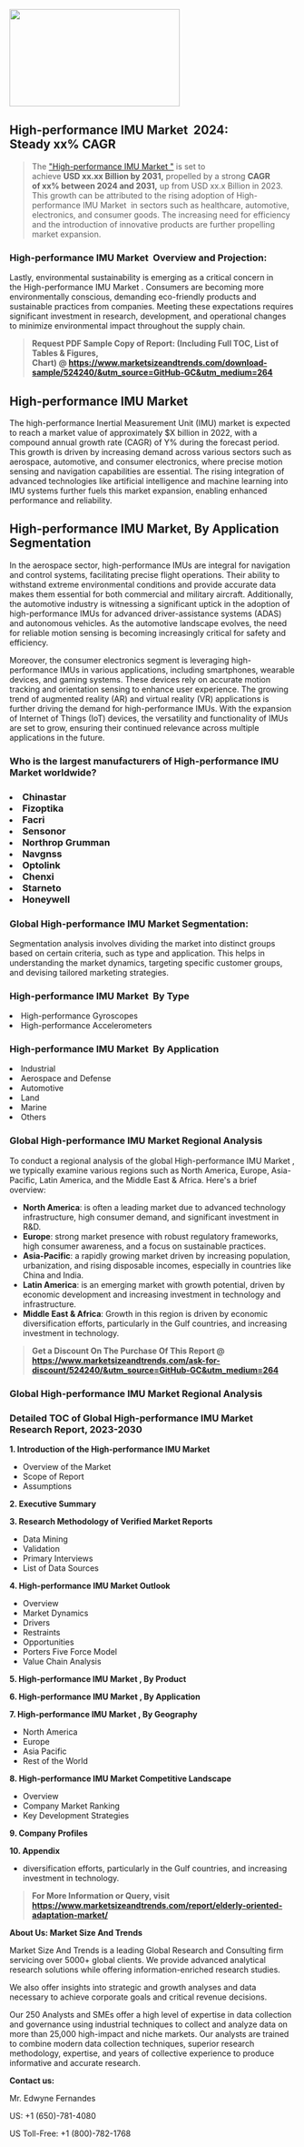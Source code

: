 <p><img class="alignnone size-medium wp-image-20088" src="https://ffe5etoiles.com/wp-content/uploads/2024/12/MST1-300x171.png" alt="" width="300" height="171" /></p><h2 id="ember46" class="ember-view reader-text-block__heading-2">High-performance IMU Market &nbsp;2024: Steady&nbsp;xx% CAGR</h2><blockquote id="ember47" class="ember-view reader-text-block__blockquote">The&nbsp;<a class="app-aware-link " href="https://www.marketsizeandtrends.com/download-sample/524240/&utm_source=GitHub-GC&utm_medium=264" target="_blank" data-test-app-aware-link="">"High-performance IMU Market "</a>&nbsp;is set to achieve&nbsp;<strong>USD&nbsp;xx.xx&nbsp;Billion by 2031,</strong>&nbsp;propelled by a strong&nbsp;<strong>CAGR of&nbsp;xx% between 2024 and 2031,</strong>&nbsp;up from USD xx.x Billion in 2023. This growth can be attributed to the rising adoption of&nbsp;High-performance IMU Market &nbsp;in sectors such as healthcare, automotive, electronics, and consumer goods. The increasing need for efficiency and the introduction of innovative products are further propelling market expansion.</blockquote><h3 id="ember48" class="ember-view reader-text-block__heading-3">High-performance IMU Market &nbsp;Overview and Projection:</h3><p id="ember49" class="ember-view reader-text-block__paragraph">Lastly, environmental sustainability is emerging as a critical concern in the&nbsp;High-performance IMU Market . Consumers are becoming more environmentally conscious, demanding eco-friendly products and sustainable practices from companies. Meeting these expectations requires significant investment in research, development, and operational changes to minimize environmental impact throughout the supply chain.</p><blockquote id="ember50" class="ember-view reader-text-block__blockquote"><strong>Request PDF Sample Copy of Report: (Including Full TOC, List of Tables &amp; Figures, Chart)&nbsp;@&nbsp;<strong><a href="https://www.marketsizeandtrends.com/download-sample/524240/&utm_source=GitHub-GC&utm_medium=264" target="_blank">https://www.marketsizeandtrends.com/download-sample/524240/&utm_source=GitHub-GC&utm_medium=264</a></strong></strong></blockquote><h3 class=""> <h2>High-performance IMU Market</h2><p>The high-performance Inertial Measurement Unit (IMU) market is expected to reach a market value of approximately $X billion in 2022, with a compound annual growth rate (CAGR) of Y% during the forecast period. This growth is driven by increasing demand across various sectors such as aerospace, automotive, and consumer electronics, where precise motion sensing and navigation capabilities are essential. The rising integration of advanced technologies like artificial intelligence and machine learning into IMU systems further fuels this market expansion, enabling enhanced performance and reliability.</p><h2>High-performance IMU Market, By Application Segmentation</h2><p>In the aerospace sector, high-performance IMUs are integral for navigation and control systems, facilitating precise flight operations. Their ability to withstand extreme environmental conditions and provide accurate data makes them essential for both commercial and military aircraft. Additionally, the automotive industry is witnessing a significant uptick in the adoption of high-performance IMUs for advanced driver-assistance systems (ADAS) and autonomous vehicles. As the automotive landscape evolves, the need for reliable motion sensing is becoming increasingly critical for safety and efficiency.</p><p>Moreover, the consumer electronics segment is leveraging high-performance IMUs in various applications, including smartphones, wearable devices, and gaming systems. These devices rely on accurate motion tracking and orientation sensing to enhance user experience. The growing trend of augmented reality (AR) and virtual reality (VR) applications is further driving the demand for high-performance IMUs. With the expansion of Internet of Things (IoT) devices, the versatility and functionality of IMUs are set to grow, ensuring their continued relevance across multiple applications in the future.</p></h3><h3 id="" class="">Who is the largest manufacturers of&nbsp;High-performance IMU Market worldwide?</h3><h3 class=""></Li><Li>Chinastar</Li><Li> Fizoptika</Li><Li> Facri</Li><Li> Sensonor</Li><Li> Northrop Grumman</Li><Li> Navgnss</Li><Li> Optolink</Li><Li> Chenxi</Li><Li> Starneto</Li><Li> Honeywell</h3><h3 id="ember53" class="ember-view reader-text-block__heading-3">Global&nbsp;High-performance IMU Market Segmentation:</h3><p id="ember54" class="ember-view reader-text-block__paragraph">Segmentation analysis involves dividing the market into distinct groups based on certain criteria, such as type and application. This helps in understanding the market dynamics, targeting specific customer groups, and devising tailored marketing strategies.</p><h3 id="" class="">High-performance IMU Market &nbsp;By Type</h3><p></Li><Li>High-performance Gyroscopes</Li><Li> High-performance Accelerometers</p><h3 id="" class="">High-performance IMU Market &nbsp;By Application</h3><p class=""></Li><Li>Industrial</Li><Li> Aerospace and Defense</Li><Li> Automotive</Li><Li> Land</Li><Li> Marine</Li><Li> Others</p><h3 id="ember62" class="ember-view reader-text-block__heading-3">Global High-performance IMU Market Regional Analysis</h3><p id="ember63" class="ember-view reader-text-block__paragraph">To conduct a regional analysis of the global High-performance IMU Market , we typically examine various regions such as North America, Europe, Asia-Pacific, Latin America, and the Middle East &amp; Africa. Here's a brief overview:</p><ul><li><strong>North America</strong>: is often a leading market due to advanced technology infrastructure, high consumer demand, and significant investment in R&amp;D.</li><li><strong>Europe</strong>: strong market presence with robust regulatory frameworks, high consumer awareness, and a focus on sustainable practices.</li><li><strong>Asia-Pacific</strong>: a rapidly growing market driven by increasing population, urbanization, and rising disposable incomes, especially in countries like China and India.</li><li><strong>Latin America</strong>: is an emerging market with growth potential, driven by economic development and increasing investment in technology and infrastructure.</li><li><strong>Middle East &amp; Africa</strong>: Growth in this region is driven by economic diversification efforts, particularly in the Gulf countries, and increasing investment in technology.</li></ul><blockquote id="ember61" class="ember-view reader-text-block__blockquote"><strong>Get a Discount On The Purchase Of This Report @ <strong><a href="https://html-cleaner.com/" target="">https://www.marketsizeandtrends.com/ask-for-discount/524240/&utm_source=GitHub-GC&utm_medium=264</a></strong></strong></blockquote><h3 id="ember62" class="ember-view reader-text-block__heading-3">Global High-performance IMU Market Regional Analysis</h3><h3 id="" class="">Detailed TOC of Global High-performance IMU Market Research Report, 2023-2030</h3><p id="" class=""><strong>1. Introduction of the High-performance IMU Market </strong></p><ul><li>Overview of the Market</li><li>Scope of Report</li><li>Assumptions</li></ul><p id="" class=""><strong>2. Executive Summary</strong></p><p id="" class=""><strong>3. Research Methodology of Verified Market Reports</strong></p><ul><li>Data Mining</li><li>Validation</li><li>Primary Interviews</li><li>List of Data Sources</li></ul><p id="" class=""><strong>4. High-performance IMU Market Outlook</strong></p><ul><li>Overview</li><li>Market Dynamics</li><li>Drivers</li><li>Restraints</li><li>Opportunities</li><li>Porters Five Force Model</li><li>Value Chain Analysis</li></ul><p id="" class=""><strong>5. High-performance IMU Market , By Product</strong></p><p id="" class=""><strong>6. High-performance IMU Market , By Application</strong></p><p id="" class=""><strong>7. High-performance IMU Market , By Geography</strong></p><ul><li>North America</li><li>Europe</li><li>Asia Pacific</li><li>Rest of the World</li></ul><p id="" class=""><strong>8. High-performance IMU Market Competitive Landscape</strong></p><ul><li>Overview</li><li>Company Market Ranking</li><li>Key Development Strategies</li></ul><p id="" class=""><strong>9. Company Profiles</strong></p><p id="" class=""><strong>10. Appendix</strong></p><ul><li>diversification efforts, particularly in the Gulf countries, and increasing investment in technology.</li></ul><blockquote id="ember65" class="ember-view reader-text-block__blockquote"><strong>For More Information or Query, visit <strong><strong><a href="https://html-cleaner.com/" target="">https://www.marketsizeandtrends.com/report/elderly-oriented-adaptation-market/</a></strong></strong></strong></blockquote><p id="" class=""><strong>About Us: Market Size And Trends</strong></p><p id="" class="">Market Size And Trends is a leading Global Research and Consulting firm servicing over 5000+ global clients. We provide advanced analytical research solutions while offering information-enriched research studies.</p><p id="" class="">We also offer insights into strategic and growth analyses and data necessary to achieve corporate goals and critical revenue decisions.</p><p id="" class="">Our 250 Analysts and SMEs offer a high level of expertise in data collection and governance using industrial techniques to collect and analyze data on more than 25,000 high-impact and niche markets. Our analysts are trained to combine modern data collection techniques, superior research methodology, expertise, and years of collective experience to produce informative and accurate research.</p><p id="" class=""><strong>Contact us:</strong></p><p id="" class="">Mr. Edwyne Fernandes</p><p id="" class="">US: +1 (650)-781-4080</p><p id="" class="">US Toll-Free: +1 (800)-782-1768</p>
